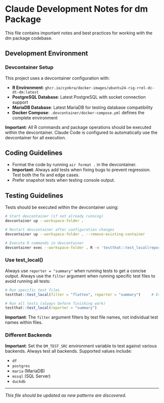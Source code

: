# Claude Development Notes for dm Package

This file contains important notes and best practices for working with
the dm package codebase.

## Development Environment

### Devcontainer Setup

This project uses a devcontainer configuration with:

- **R Environment**:
  `ghcr.io/cynkra/docker-images/ubuntu24-rig-rrel-dc-dt-dm:latest`
- **PostgreSQL Database**: Latest PostgreSQL with socket connection
  support
- **MariaDB Database**: Latest MariaDB for testing database
  compatibility
- **Docker Compose**: `.devcontainer/docker-compose.yml` defines the
  complete environment

**Important**: All R commands and package operations should be executed
within the devcontainer. Claude Code is configured to automatically use
the devcontainer for all execution.

## Coding Guidelines

- Format the code by running `air format .` in the devcontainer.
- **Important**: Always add tests when fixing bugs to prevent
  regression. Test both the fix and edge cases.
- Prefer snapshot tests when testing console output.

## Testing Guidelines

Tests should be executed within the devcontainer using:

``` bash
# Start devcontainer (if not already running)
devcontainer up --workspace-folder .

# Restart devcontainer after configuration changes
devcontainer up --workspace-folder . --remove-existing-container

# Execute R commands in devcontainer
devcontainer exec --workspace-folder . R -e 'testthat::test_local(reporter = "summary")'
```

### Use test_local()

Always use `reporter = "summary"` when running tests to get a concise
output. Always use the `filter` argument when running specific test
files to avoid running all tests:

``` r
# Run specific test files
testthat::test_local(filter = "flatten", reporter = "summary")     # Example: Runs test-flatten.R

# Run all tests (always before finishing work)
testthat::test_local(reporter = "summary")
```

**Important**: The `filter` argument filters by test file names, not
individual test names within files.

### Different Backends

**Important**: Set the `DM_TEST_SRC` environment variable to test
against various backends. Always test all backends. Supported values
include:

- `df`
- `postgres`
- `maria` (MariaDB)
- `mssql` (SQL Server)
- `duckdb`

------------------------------------------------------------------------

*This file should be updated as new patterns are discovered.*
